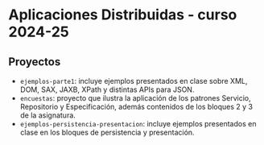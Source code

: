 # Aplicaciones Distribuidas - curso 2024-25

## Proyectos
- `ejemplos-parte1`: incluye ejemplos presentados en clase sobre XML, DOM, SAX, JAXB, XPath y distintas APIs para JSON.
- `encuestas`: proyecto que ilustra la aplicación de los patrones Servicio, Repositorio y Especificación, además contenidos de los bloques 2 y 3 de la asignatura.
- `ejemplos-persistencia-presentacion`: incluye ejemplos presentados en clase en los bloques de persistencia y presentación. 
